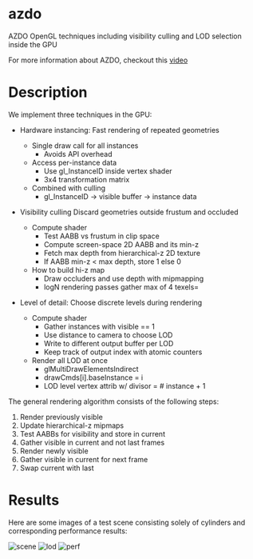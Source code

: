 # azdo
AZDO OpenGL techniques including visibility culling and LOD selection inside the GPU

For more information about AZDO, checkout this [video](https://www.youtube.com/watch?v=K70QbvzB6II)

# Description

We implement three techniques in the GPU:

* Hardware instancing: Fast rendering of repeated geometries
  * Single draw call for all instances
    * Avoids API overhead
  * Access per-instance data
    * Use gl_InstanceID inside vertex shader
    * 3x4 transformation matrix
  * Combined with culling
    * gl_InstanceID -> visible buffer -> instance data

* Visibility culling Discard geometries outside frustum and occluded
  * Compute shader
    * Test AABB vs frustum in clip space
    * Compute screen-space 2D AABB and its min-z
    * Fetch max depth from hierarchical-z 2D texture
    * If AABB min-z < max depth, store 1 else 0
  * How to build hi-z map
    * Draw occluders and use depth with mipmapping
    * logN rendering passes gather max of 4 texels=

* Level of detail: Choose discrete levels during rendering
  * Compute shader
    * Gather instances with visible == 1
    * Use distance to camera to choose LOD
    * Write to different output buffer per LOD
    * Keep track of output index with atomic counters
  * Render all LOD at once
    * glMultiDrawElementsIndirect
    * drawCmds[i].baseInstance = i
    * LOD level vertex attrib w/ divisor = # instance + 1

The general rendering algorithm consists of the following steps:

1. Render previously visible
1. Update hierarchical-z mipmaps
1. Test AABBs for visibility and store in current
1. Gather visible in current and not last frames
1. Render newly visible
1. Gather visible in current for next frame
1. Swap current with last

# Results

Here are some images of a test scene consisting solely of cylinders and corresponding performance results:

![scene](https://github.com/potato3d/azdo/blob/main/imgs/fig1.png "scene")
![lod](https://github.com/potato3d/azdo/blob/main/imgs/fig2.png "lod")
![perf](https://github.com/potato3d/azdo/blob/main/imgs/fig3.png "perf")
